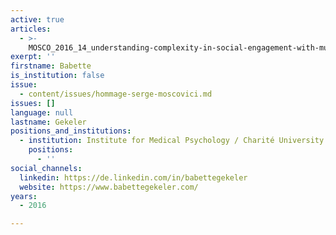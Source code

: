 ```yaml
---
active: true
articles:
  - >-
    MOSCO_2016_14_understanding-complexity-in-social-engagement-with-multiculturalism
exerpt: ''
firstname: Babette
is_institution: false
issue:
  - content/issues/hommage-serge-moscovici.md
issues: []
language: null
lastname: Gekeler
positions_and_institutions:
  - institution: Institute for Medical Psychology / Charité University Hospitals, Germany
    positions:
      - ''
social_channels:
  linkedin: https://de.linkedin.com/in/babettegekeler
  website: https://www.babettegekeler.com/
years:
  - 2016

---
```

